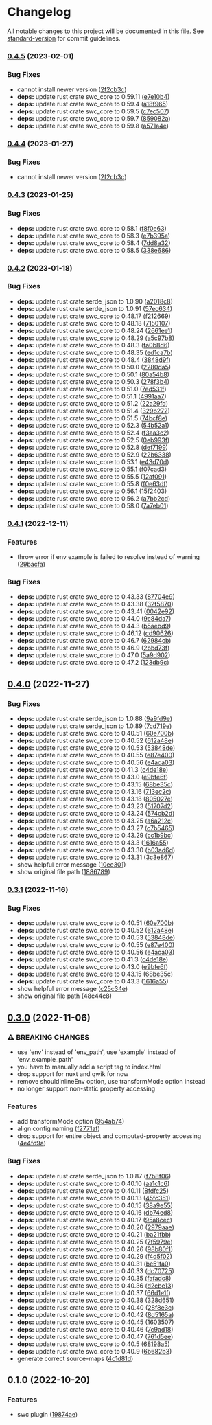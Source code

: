 # Changelog

All notable changes to this project will be documented in this file. See [standard-version](https://github.com/conventional-changelog/standard-version) for commit guidelines.

### [0.4.5](https://github.com/iendeavor/import-meta-env/compare/swc0.4.3...swc0.4.5) (2023-02-01)


### Bug Fixes

* cannot install newer version ([2f2cb3c](https://github.com/iendeavor/import-meta-env/commit/2f2cb3cb9f450b322d31bfeec4fa2b44826ba693))
* **deps:** update rust crate swc_core to 0.59.11 ([e7e10b4](https://github.com/iendeavor/import-meta-env/commit/e7e10b43fedb0abe4862ff0c1410fefca7ef4b13))
* **deps:** update rust crate swc_core to 0.59.4 ([a18f965](https://github.com/iendeavor/import-meta-env/commit/a18f965e4cb126725159e02d69c9b8151d298748))
* **deps:** update rust crate swc_core to 0.59.5 ([c7ec507](https://github.com/iendeavor/import-meta-env/commit/c7ec5076e93f5244711d0ea06f420a4ff41a46d4))
* **deps:** update rust crate swc_core to 0.59.7 ([859082a](https://github.com/iendeavor/import-meta-env/commit/859082a3bb382461a60c7c99ece18256b10d59ad))
* **deps:** update rust crate swc_core to 0.59.8 ([a571a4e](https://github.com/iendeavor/import-meta-env/commit/a571a4e3cf056369acacda9c01f165703bcfa442))

### [0.4.4](https://github.com/iendeavor/import-meta-env/compare/swc0.4.3...swc0.4.4) (2023-01-27)


### Bug Fixes

* cannot install newer version ([2f2cb3c](https://github.com/iendeavor/import-meta-env/commit/2f2cb3cb9f450b322d31bfeec4fa2b44826ba693))

### [0.4.3](https://github.com/iendeavor/import-meta-env/compare/swc0.4.2...swc0.4.3) (2023-01-25)


### Bug Fixes

* **deps:** update rust crate swc_core to 0.58.1 ([f8f0e63](https://github.com/iendeavor/import-meta-env/commit/f8f0e63ae454a32d037d910ca5a191c349d8ce81))
* **deps:** update rust crate swc_core to 0.58.3 ([e7b395a](https://github.com/iendeavor/import-meta-env/commit/e7b395aa07e5e23364df25034e5cb81fef6ff1dc))
* **deps:** update rust crate swc_core to 0.58.4 ([7dd8a32](https://github.com/iendeavor/import-meta-env/commit/7dd8a32c965a86ae4ef45a29dea28f6ce5c86045))
* **deps:** update rust crate swc_core to 0.58.5 ([338e686](https://github.com/iendeavor/import-meta-env/commit/338e686e2f44415a3a5ae4e47d889ed387a4c4a0))

### [0.4.2](https://github.com/iendeavor/import-meta-env/compare/swc0.4.1...swc0.4.2) (2023-01-18)


### Bug Fixes

* **deps:** update rust crate serde_json to 1.0.90 ([a2018c8](https://github.com/iendeavor/import-meta-env/commit/a2018c84947c268d84d616af8bd72c655214b208))
* **deps:** update rust crate serde_json to 1.0.91 ([57ec634](https://github.com/iendeavor/import-meta-env/commit/57ec6346f5a8db11064c73a62620de8302ee476b))
* **deps:** update rust crate swc_core to 0.48.17 ([f212669](https://github.com/iendeavor/import-meta-env/commit/f2126697ec811ba9d695973756557fc115594d78))
* **deps:** update rust crate swc_core to 0.48.18 ([7150107](https://github.com/iendeavor/import-meta-env/commit/7150107ed840d6f4f52f0581b75a06846387cc6a))
* **deps:** update rust crate swc_core to 0.48.24 ([2661ee1](https://github.com/iendeavor/import-meta-env/commit/2661ee1d850c8f2e80595fb8cbb112b5197f4161))
* **deps:** update rust crate swc_core to 0.48.29 ([a5c97b8](https://github.com/iendeavor/import-meta-env/commit/a5c97b87b4280a5df0a63d7b4624abf1223ce2e5))
* **deps:** update rust crate swc_core to 0.48.3 ([fa0b8d6](https://github.com/iendeavor/import-meta-env/commit/fa0b8d6a8c0a4c68a704e6f4a75b97510a374035))
* **deps:** update rust crate swc_core to 0.48.35 ([ed1ca7b](https://github.com/iendeavor/import-meta-env/commit/ed1ca7bd698b6fedc6e6afcd9cd8496889787a66))
* **deps:** update rust crate swc_core to 0.48.4 ([3848d9f](https://github.com/iendeavor/import-meta-env/commit/3848d9fdb8426f449126f3d288d08e803eab3eaf))
* **deps:** update rust crate swc_core to 0.50.0 ([2280da5](https://github.com/iendeavor/import-meta-env/commit/2280da582c25d6e4f0350a18b611a6fdcdb66f10))
* **deps:** update rust crate swc_core to 0.50.1 ([80a54b8](https://github.com/iendeavor/import-meta-env/commit/80a54b8ec7f05e58f0a53d02fb5b0795485817d6))
* **deps:** update rust crate swc_core to 0.50.3 ([278f3b4](https://github.com/iendeavor/import-meta-env/commit/278f3b4d17ce4331f064b90dc190fe261a643272))
* **deps:** update rust crate swc_core to 0.51.0 ([7ed531f](https://github.com/iendeavor/import-meta-env/commit/7ed531fcb0407da77fdec5820267f7f765884a02))
* **deps:** update rust crate swc_core to 0.51.1 ([4991aa7](https://github.com/iendeavor/import-meta-env/commit/4991aa7709ad1172b3aae60049f957b4a137d6c2))
* **deps:** update rust crate swc_core to 0.51.2 ([22a29fd](https://github.com/iendeavor/import-meta-env/commit/22a29fda92978997ba304c44a457fd74f54dd16d))
* **deps:** update rust crate swc_core to 0.51.4 ([329b272](https://github.com/iendeavor/import-meta-env/commit/329b272aec4229840b914b5bf7cc4c66637e58e9))
* **deps:** update rust crate swc_core to 0.51.5 ([74bcf8e](https://github.com/iendeavor/import-meta-env/commit/74bcf8ef4ee1f79b65eeb7057bd62489d58dd52d))
* **deps:** update rust crate swc_core to 0.52.3 ([54b52a1](https://github.com/iendeavor/import-meta-env/commit/54b52a1a5ccd6e3535a271f038fb03a78b2475da))
* **deps:** update rust crate swc_core to 0.52.4 ([f3aa3c2](https://github.com/iendeavor/import-meta-env/commit/f3aa3c2c0a77925f7853122f46a6145e432c24b0))
* **deps:** update rust crate swc_core to 0.52.5 ([0eb993f](https://github.com/iendeavor/import-meta-env/commit/0eb993f585c99a2abbc61a176f28a2ff7042d58b))
* **deps:** update rust crate swc_core to 0.52.8 ([def7199](https://github.com/iendeavor/import-meta-env/commit/def7199ee61055d7ca5f4bb616e95a9f5461607c))
* **deps:** update rust crate swc_core to 0.52.9 ([22b6338](https://github.com/iendeavor/import-meta-env/commit/22b6338b60c85ddfc2c4fbe48dac3c1f7afee374))
* **deps:** update rust crate swc_core to 0.53.1 ([e43d70d](https://github.com/iendeavor/import-meta-env/commit/e43d70d16579eaaa17796823faba2456dd003a86))
* **deps:** update rust crate swc_core to 0.55.1 ([f07cad3](https://github.com/iendeavor/import-meta-env/commit/f07cad3a77ba406809415b5f9f8ec505a22f0863))
* **deps:** update rust crate swc_core to 0.55.5 ([12af091](https://github.com/iendeavor/import-meta-env/commit/12af091762ce8d90398728fb28665b21cefd9afb))
* **deps:** update rust crate swc_core to 0.55.8 ([f0e63df](https://github.com/iendeavor/import-meta-env/commit/f0e63df83416a8ab64babc447a1b19e6d5c2e20d))
* **deps:** update rust crate swc_core to 0.56.1 ([15f2403](https://github.com/iendeavor/import-meta-env/commit/15f240301826c109bfba0ccabae4a300651bd549))
* **deps:** update rust crate swc_core to 0.56.2 ([a7bb2cd](https://github.com/iendeavor/import-meta-env/commit/a7bb2cd565e26d288c81c4f88fb73cda1c6e9604))
* **deps:** update rust crate swc_core to 0.58.0 ([7a7eb01](https://github.com/iendeavor/import-meta-env/commit/7a7eb0121e47cd506d4a958c8f95c07d1bb65719))

### [0.4.1](https://github.com/iendeavor/import-meta-env/compare/swc0.4.0...swc0.4.1) (2022-12-11)


### Features

* throw error if env example is failed to resolve instead of warning ([29bacfa](https://github.com/iendeavor/import-meta-env/commit/29bacfacc0f6545b22d6de493302922877a45783))


### Bug Fixes

* **deps:** update rust crate swc_core to 0.43.33 ([87704e9](https://github.com/iendeavor/import-meta-env/commit/87704e97449f2bfd18dd556996b50dc136ea5673))
* **deps:** update rust crate swc_core to 0.43.38 ([32f5870](https://github.com/iendeavor/import-meta-env/commit/32f5870b5d2a520f8be5374861f1127675bc690b))
* **deps:** update rust crate swc_core to 0.43.41 ([0042e92](https://github.com/iendeavor/import-meta-env/commit/0042e927e956304e874ca0b6168ada81aa80933f))
* **deps:** update rust crate swc_core to 0.44.0 ([9c84da7](https://github.com/iendeavor/import-meta-env/commit/9c84da7eb1c000f19db6ea7f8deebfa2667a000d))
* **deps:** update rust crate swc_core to 0.44.3 ([b5aebd9](https://github.com/iendeavor/import-meta-env/commit/b5aebd91fb802154e36dbdce3338daa1d5fb9729))
* **deps:** update rust crate swc_core to 0.46.12 ([cd90626](https://github.com/iendeavor/import-meta-env/commit/cd906264e8e10f16ffd10ef8989b88499838a97f))
* **deps:** update rust crate swc_core to 0.46.7 ([62984cb](https://github.com/iendeavor/import-meta-env/commit/62984cb08faf4fbc83cb17e63ddb697ffc494eee))
* **deps:** update rust crate swc_core to 0.46.9 ([2bbd73f](https://github.com/iendeavor/import-meta-env/commit/2bbd73f8cc6f123cdc60294c6b718e736ec5e0f5))
* **deps:** update rust crate swc_core to 0.47.0 ([5a9d902](https://github.com/iendeavor/import-meta-env/commit/5a9d9028000e3a3c732e5404c1f4f8482f2d5ec7))
* **deps:** update rust crate swc_core to 0.47.2 ([123db9c](https://github.com/iendeavor/import-meta-env/commit/123db9c90959e2ce903436ac7ca30bb974c6ced3))

## [0.4.0](https://github.com/iendeavor/import-meta-env/compare/swc0.3.0...swc0.4.0) (2022-11-27)


### Bug Fixes

* **deps:** update rust crate serde_json to 1.0.88 ([9a9fd9e](https://github.com/iendeavor/import-meta-env/commit/9a9fd9e68772fc2cf90bd5e9854eb72bd3968693))
* **deps:** update rust crate serde_json to 1.0.89 ([7cd719e](https://github.com/iendeavor/import-meta-env/commit/7cd719ea590c8e3e37fef1f646f6fc32b03c7cb4))
* **deps:** update rust crate swc_core to 0.40.51 ([60e700b](https://github.com/iendeavor/import-meta-env/commit/60e700ba0f2919615f22afb1f1727e4f2cbeaa03))
* **deps:** update rust crate swc_core to 0.40.52 ([612a48e](https://github.com/iendeavor/import-meta-env/commit/612a48e75504eeb29c0bf268b6fb158eee51ad3f))
* **deps:** update rust crate swc_core to 0.40.53 ([53848de](https://github.com/iendeavor/import-meta-env/commit/53848de24710efbf2046c7523e51440d4a38ec0a))
* **deps:** update rust crate swc_core to 0.40.55 ([e87e400](https://github.com/iendeavor/import-meta-env/commit/e87e400000d576eaac7a15ad3c09325631733877))
* **deps:** update rust crate swc_core to 0.40.56 ([e4aca03](https://github.com/iendeavor/import-meta-env/commit/e4aca03b47e01685baec6f9c6552ad5fe7245e55))
* **deps:** update rust crate swc_core to 0.41.3 ([c4de18e](https://github.com/iendeavor/import-meta-env/commit/c4de18e200a66a58fc6b65db20559c7160509dd1))
* **deps:** update rust crate swc_core to 0.43.0 ([e9bfe6f](https://github.com/iendeavor/import-meta-env/commit/e9bfe6fa279485b50c38196903145fcf2492878d))
* **deps:** update rust crate swc_core to 0.43.15 ([68be35c](https://github.com/iendeavor/import-meta-env/commit/68be35c3fbe31f7152fe9e7de819c00500cbe934))
* **deps:** update rust crate swc_core to 0.43.16 ([713ec2c](https://github.com/iendeavor/import-meta-env/commit/713ec2c7652490fc1e04551d67d71f177861119f))
* **deps:** update rust crate swc_core to 0.43.18 ([805027e](https://github.com/iendeavor/import-meta-env/commit/805027e039057da3e9ecb5f2598946837ea6e33a))
* **deps:** update rust crate swc_core to 0.43.23 ([51707d2](https://github.com/iendeavor/import-meta-env/commit/51707d234dd89d5d030434b03cf7b7c83412ee2d))
* **deps:** update rust crate swc_core to 0.43.24 ([574cb2d](https://github.com/iendeavor/import-meta-env/commit/574cb2df725f7e58baf03cfb444a2364fddc19bc))
* **deps:** update rust crate swc_core to 0.43.25 ([a6a212c](https://github.com/iendeavor/import-meta-env/commit/a6a212cde29456df9e27ec8c247e26752d3a1d1c))
* **deps:** update rust crate swc_core to 0.43.27 ([c7b5465](https://github.com/iendeavor/import-meta-env/commit/c7b5465dab35ff84b4e3dfc7b3397635022e8795))
* **deps:** update rust crate swc_core to 0.43.29 ([cc1b9bc](https://github.com/iendeavor/import-meta-env/commit/cc1b9bc27f0272d6466736d86ab641e9261e0143))
* **deps:** update rust crate swc_core to 0.43.3 ([1616a55](https://github.com/iendeavor/import-meta-env/commit/1616a5546df3f413b0f62dc34a21f91272b82e6e))
* **deps:** update rust crate swc_core to 0.43.30 ([b03ad6d](https://github.com/iendeavor/import-meta-env/commit/b03ad6da025a2677ccf27bf7c8c74a8896c7a682))
* **deps:** update rust crate swc_core to 0.43.31 ([3c3e867](https://github.com/iendeavor/import-meta-env/commit/3c3e867d5a77d07e7735361083197aff4cb593e0))
* show helpful error message ([10ee301](https://github.com/iendeavor/import-meta-env/commit/10ee301d783312baf56f4cfa5c1dbc4e157f6e0c))
* show original file path ([1886789](https://github.com/iendeavor/import-meta-env/commit/188678956f0a1f3b611b08646fcf58f5325c1fa3))

### [0.3.1](https://github.com/iendeavor/import-meta-env/compare/swc0.3.0...swc0.3.1) (2022-11-16)


### Bug Fixes

* **deps:** update rust crate swc_core to 0.40.51 ([60e700b](https://github.com/iendeavor/import-meta-env/commit/60e700ba0f2919615f22afb1f1727e4f2cbeaa03))
* **deps:** update rust crate swc_core to 0.40.52 ([612a48e](https://github.com/iendeavor/import-meta-env/commit/612a48e75504eeb29c0bf268b6fb158eee51ad3f))
* **deps:** update rust crate swc_core to 0.40.53 ([53848de](https://github.com/iendeavor/import-meta-env/commit/53848de24710efbf2046c7523e51440d4a38ec0a))
* **deps:** update rust crate swc_core to 0.40.55 ([e87e400](https://github.com/iendeavor/import-meta-env/commit/e87e400000d576eaac7a15ad3c09325631733877))
* **deps:** update rust crate swc_core to 0.40.56 ([e4aca03](https://github.com/iendeavor/import-meta-env/commit/e4aca03b47e01685baec6f9c6552ad5fe7245e55))
* **deps:** update rust crate swc_core to 0.41.3 ([c4de18e](https://github.com/iendeavor/import-meta-env/commit/c4de18e200a66a58fc6b65db20559c7160509dd1))
* **deps:** update rust crate swc_core to 0.43.0 ([e9bfe6f](https://github.com/iendeavor/import-meta-env/commit/e9bfe6fa279485b50c38196903145fcf2492878d))
* **deps:** update rust crate swc_core to 0.43.15 ([68be35c](https://github.com/iendeavor/import-meta-env/commit/68be35c3fbe31f7152fe9e7de819c00500cbe934))
* **deps:** update rust crate swc_core to 0.43.3 ([1616a55](https://github.com/iendeavor/import-meta-env/commit/1616a5546df3f413b0f62dc34a21f91272b82e6e))
* show helpful error message ([c25c34e](https://github.com/iendeavor/import-meta-env/commit/c25c34e464f8873678b2f4085bd265e4e216ffe6))
* show original file path ([48c44c8](https://github.com/iendeavor/import-meta-env/commit/48c44c8ab33ae4486ea45a35086f9deaa942fd3c))

## [0.3.0](https://github.com/iendeavor/import-meta-env/compare/swc0.1.0...swc0.3.0) (2022-11-06)


### ⚠ BREAKING CHANGES

* use 'env' instead of 'env_path', use 'example' instead of 'env_example_path'
* you have to manually add a script tag to index.html
* drop support for nuxt and qwik for now
* remove shouldInlineEnv option, use transformMode option instead
* no longer support non-static property accessing

### Features

* add transformMode option ([954ab74](https://github.com/iendeavor/import-meta-env/commit/954ab746a04d0ff505be7d4daef8c7986c824b09))
* align config naming ([f2771af](https://github.com/iendeavor/import-meta-env/commit/f2771af849a38676b6a48d8da97c2861c95cf305))
* drop support for entire object and computed-property accessing ([4e4fd9a](https://github.com/iendeavor/import-meta-env/commit/4e4fd9aa54710eafbb79e79aa340ea53e0e864a7))


### Bug Fixes

* **deps:** update rust crate serde_json to 1.0.87 ([f7b8f06](https://github.com/iendeavor/import-meta-env/commit/f7b8f0612a99ff447d019e8130e164198839189c))
* **deps:** update rust crate swc_core to 0.40.10 ([aa1c1c6](https://github.com/iendeavor/import-meta-env/commit/aa1c1c6cf7a2bb59a3258efd7cb8179ba8d70e67))
* **deps:** update rust crate swc_core to 0.40.11 ([8fdfc25](https://github.com/iendeavor/import-meta-env/commit/8fdfc25f7e9e1689e09d4fd8d139311e05e2d5a5))
* **deps:** update rust crate swc_core to 0.40.13 ([45fc351](https://github.com/iendeavor/import-meta-env/commit/45fc351f63af522f29c42a9875e7e355c906f9e8))
* **deps:** update rust crate swc_core to 0.40.15 ([38a9e55](https://github.com/iendeavor/import-meta-env/commit/38a9e5578d362456130e880f461ad03333c360de))
* **deps:** update rust crate swc_core to 0.40.16 ([db74ed8](https://github.com/iendeavor/import-meta-env/commit/db74ed8e885424051a3215df39f0fe3f165719c1))
* **deps:** update rust crate swc_core to 0.40.17 ([95a8cec](https://github.com/iendeavor/import-meta-env/commit/95a8cec1997e02bd1fb52174c0479dc5531df467))
* **deps:** update rust crate swc_core to 0.40.20 ([2979aae](https://github.com/iendeavor/import-meta-env/commit/2979aae53bbebbabec61fdc14355c90575fefea3))
* **deps:** update rust crate swc_core to 0.40.21 ([ba21fbb](https://github.com/iendeavor/import-meta-env/commit/ba21fbb74767e9d4fc9810df673a68d0857f9a6d))
* **deps:** update rust crate swc_core to 0.40.25 ([7f5979e](https://github.com/iendeavor/import-meta-env/commit/7f5979e754ee0286efc587f684e55bb791b26fb0))
* **deps:** update rust crate swc_core to 0.40.26 ([98b80f1](https://github.com/iendeavor/import-meta-env/commit/98b80f150a898afa01e7b9ca9c882937ab7cf1fa))
* **deps:** update rust crate swc_core to 0.40.29 ([f4d5f02](https://github.com/iendeavor/import-meta-env/commit/f4d5f02cc21fb49da6023c3ab3beb3382b6a66d8))
* **deps:** update rust crate swc_core to 0.40.31 ([be51fa0](https://github.com/iendeavor/import-meta-env/commit/be51fa01b866a111b94dfb6adbd8ee740a731e40))
* **deps:** update rust crate swc_core to 0.40.33 ([dc70725](https://github.com/iendeavor/import-meta-env/commit/dc7072535d199a1f6b2109c4a20e2de8a8ce97ad))
* **deps:** update rust crate swc_core to 0.40.35 ([fafadc8](https://github.com/iendeavor/import-meta-env/commit/fafadc875cc19dd0eb7b19ad1b9a6c04baa5e006))
* **deps:** update rust crate swc_core to 0.40.36 ([d2cbe13](https://github.com/iendeavor/import-meta-env/commit/d2cbe1325f11f93b130cdfed6d04adc19346f4cc))
* **deps:** update rust crate swc_core to 0.40.37 ([66d1e1f](https://github.com/iendeavor/import-meta-env/commit/66d1e1f8c1a0177cc1e2888d4d14f1c43b1a41c9))
* **deps:** update rust crate swc_core to 0.40.38 ([328d651](https://github.com/iendeavor/import-meta-env/commit/328d651c49809b9526d70ba38e4a2f1e90eeefe8))
* **deps:** update rust crate swc_core to 0.40.40 ([28f8e3c](https://github.com/iendeavor/import-meta-env/commit/28f8e3cc9559f90ae600eb8164e66970a5cad00c))
* **deps:** update rust crate swc_core to 0.40.42 ([8d5165a](https://github.com/iendeavor/import-meta-env/commit/8d5165a492694ab141579f6f7fd9db1761b06c70))
* **deps:** update rust crate swc_core to 0.40.45 ([1603507](https://github.com/iendeavor/import-meta-env/commit/1603507e633e27003e78064fff22543750fbc5ea))
* **deps:** update rust crate swc_core to 0.40.46 ([7c9ad18](https://github.com/iendeavor/import-meta-env/commit/7c9ad185ad6c6f99fb83ec64777c4371a1421008))
* **deps:** update rust crate swc_core to 0.40.47 ([761d5ee](https://github.com/iendeavor/import-meta-env/commit/761d5eed7b75859df186ea9d12bbe11024bf6e2f))
* **deps:** update rust crate swc_core to 0.40.5 ([68198a5](https://github.com/iendeavor/import-meta-env/commit/68198a54e0499546bdeff03c9064b1960555ea58))
* **deps:** update rust crate swc_core to 0.40.9 ([6b682b3](https://github.com/iendeavor/import-meta-env/commit/6b682b3bb3f3768b53577760454ab6b574a00d30))
* generate correct source-maps ([4c1d81d](https://github.com/iendeavor/import-meta-env/commit/4c1d81dc929f104546671fb91e55c26f2fd4061a))

## 0.1.0 (2022-10-20)


### Features

* swc plugin ([19874ae](https://github.com/iendeavor/import-meta-env/commit/19874ae8829c10df5b74df34105f5e0be775b972))
